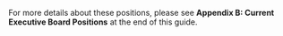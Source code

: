 For more details about these positions, please see __Appendix B: Current Executive Board Positions__
at the end of this guide.